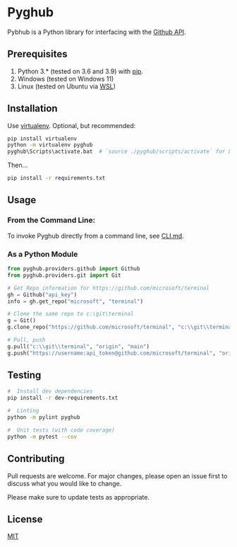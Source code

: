 # Pyghub

Pybhub is a Python library for interfacing with the [Github API](https://docs.github.com/en/rest).


## Prerequisites
1. Python 3.* (tested on 3.6 and 3.9) with [pip](https://pip.pypa.io/en/stable/).
1. Windows (tested on Windows 11)
1. Linux (tested on Ubuntu via [WSL](https://docs.microsoft.com/en-us/windows/wsl/install-win10))

## Installation
Use [virtualenv](https://docs.python.org/3/tutorial/venv.html). Optional, but recommended:
```bash
pip install virtualenv
python -m virtualenv pyghub
pyghub\Scripts\activate.bat  # `source ./pyghub/scripts/activate` for Linux
```
Then...

```bash
pip install -r requirements.txt
```

## Usage
### From the Command Line:
To invoke Pyghub directly from a command line, see [CLI.md](CLI.md).

### As a Python Module
```python
from pyghub.providers.github import Github
from pyghub.providers.git import Git

# Get Repo information for https://github.com/microsoft/terminal
gh = Github("api_key")
info = gh.get_repo("microsoft", "terminal")

# Clone the same repo to c:\git\terminal
g = Git()
g.clone_repo("https://github.com/microsoft/terminal", "c:\\git\\terminal")

# Pull, push
g.pull("c:\\git\\terminal", "origin", "main")
g.push("https://username:api_token@github.com/microsoft/terminal", "origin", "main") # note the credentials required for pushing)

```


## Testing
```bash
#  Install dev dependencies
pip install -r dev-requirements.txt

#  Linting
python -m pylint pyghub

#  Unit tests (with code coverage)
python -m pytest --cov
```

## Contributing
Pull requests are welcome. For major changes, please open an issue first to discuss what you would like to change.

Please make sure to update tests as appropriate.

## License
[MIT](https://choosealicense.com/licenses/mit/)
